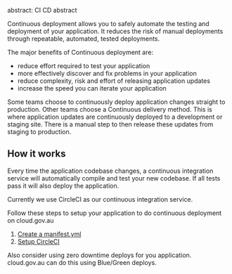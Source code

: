abstract: CI CD abstract

Continuous deployment allows you to safely automate the testing and deployment of your application. It reduces the risk of manual deployments through repeatable, automated, tested deployments.

The major benefits of Continuous deployment are:

- reduce effort required to test your application
- more effectively discover and fix problems in your application
- reduce complexity, risk and effort of releasing application updates
- increase the speed you can iterate your application

Some teams choose to continuously deploy application changes straight to production. Other teams choose a Continuous delivery method. This is where application updates are continuously deployed to a development or staging site. There is a manual step to then release these updates from staging to production.

## How it works

Every time the application codebase changes, a continuous integration service will automatically compile and test your new codebase. If all tests pass it will also deploy the application.

Currently we use CircleCI as our continuous integration service.

Follow these steps to setup your application to do continuous deployment on cloud.gov.au

1. [Create a manifest.yml](/usage/create_manifest/)
2. [Setup CircleCI](/usage/setup_circle/)

Also consider using zero downtime deploys for you application. cloud.gov.au can do this using Blue/Green deploys.
